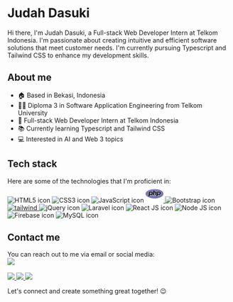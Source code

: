 # Judah Dasuki

Hi there, I'm Judah Dasuki, a Full-stack Web Developer Intern at Telkom Indonesia. I'm passionate about creating intuitive and efficient software solutions that meet customer needs. I'm currently pursuing Typescript and Tailwind CSS to enhance my development skills.

## About me
- 🏠 Based in Bekasi, Indonesia
- 👨‍🎓 Diploma 3 in Software Application Engineering from Telkom University
- 💼 Full-stack Web Developer Intern at Telkom Indonesia
- 📚 Currently learning Typescript and Tailwind CSS
- 💻 Interested in AI and Web 3 topics

## Tech stack
Here are some of the technologies that I'm proficient in: <br>
![HTML5 icon](https://img.icons8.com/color/48/000000/html-5--v1.png)
![CSS3 icon](https://img.icons8.com/color/48/000000/css3.png)
![JavaScript icon](https://img.icons8.com/color/48/000000/javascript--v1.png)
<a href="https://www.php.net" target="_blank" rel="noreferrer"> <img src="https://raw.githubusercontent.com/devicons/devicon/master/icons/php/php-original.svg" alt="php" width="40" height="40"/> </a>
![Bootstrap icon](https://img.icons8.com/color/48/000000/bootstrap.png)
<a href="https://tailwindcss.com/" target="_blank" rel="noreferrer"> <img src="https://www.vectorlogo.zone/logos/tailwindcss/tailwindcss-icon.svg" alt="tailwind" width="40" height="40"/> </a>
![jQuery icon](https://img.icons8.com/ios-filled/50/000000/jquery.png)
![Laravel icon](https://img.icons8.com/fluency/48/000000/laravel.png)
![React JS icon](https://img.icons8.com/color/48/000000/react-native.png)
![Node JS icon](https://img.icons8.com/color/48/000000/nodejs.png)
![Firebase icon](https://img.icons8.com/color/48/000000/firebase.png)
![MySQL icon](https://img.icons8.com/fluency/48/000000/mysql-logo.png)


## Contact me
You can reach out to me via email or social media: <br>
<a href="mailto:judahjmdasuki@gmail.com">
  <img src="https://img.icons8.com/fluency/48/000000/gmail-new.png" />
</a>

<a href="mailto:judahjmdasuki@gmail.com">
  <img src="https://img.icons8.com/fluency/48/000000/gmail-new.png" />
</a>

<a href="https://twitter.com/judahdskh">
  <img src="https://img.icons8.com/color/48/000000/twitter--v2.png" />
</a>

<a href="https://www.linkedin.com/in/judahdasuki/">
  <img src="https://img.icons8.com/color/48/000000/linkedin.png" />
</a>

Let's connect and create something great together! 😉
